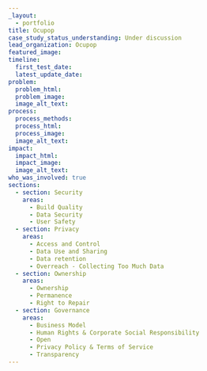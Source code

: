 ```yaml
---
_layout:
  - portfolio
title: Ocupop
case_study_status_understanding: Under discussion
lead_organization: Ocupop
featured_image:
timeline:
  first_test_date:
  latest_update_date:
problem:
  problem_html:
  problem_image:
  image_alt_text:
process:
  process_methods:
  process_html:
  process_image:
  image_alt_text:
impact:
  impact_html:
  impact_image:
  image_alt_text:
who_was_involved: true
sections:
  - section: Security
    areas:
      - Build Quality
      - Data Security
      - User Safety
  - section: Privacy
    areas:
      - Access and Control
      - Data Use and Sharing
      - Data retention
      - Overreach - Collecting Too Much Data
  - section: Ownership
    areas:
      - Ownership
      - Permanence
      - Right to Repair
  - section: Governance
    areas:
      - Business Model
      - Human Rights & Corporate Social Responsibility
      - Open
      - Privacy Policy & Terms of Service
      - Transparency
---
```

